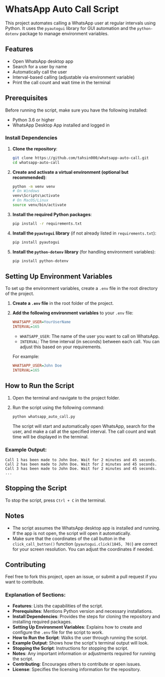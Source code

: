 # WhatsApp Auto Call Script

This project automates calling a WhatsApp user at regular intervals using Python. It uses the `pyautogui` library for GUI automation and the `python-dotenv` package to manage environment variables.

## Features

- Open WhatsApp desktop app
- Search for a user by name
- Automatically call the user
- Interval-based calling (adjustable via environment variable)
- Print the call count and wait time in the terminal

## Prerequisites

Before running the script, make sure you have the following installed:

- Python 3.6 or higher
- WhatsApp Desktop App installed and logged in

### Install Dependencies

1. **Clone the repository**:
   ```bash
   git clone https://github.com/tahsin000/whatsapp-auto-call.git
   cd whatsapp-auto-call
   ```

2. **Create and activate a virtual environment (optional but recommended)**:
   ```bash
   python -m venv venv
   # On Windows
   venv\Scripts\activate
   # On MacOS/Linux
   source venv/bin/activate
   ```

3. **Install the required Python packages**:
   ```bash
   pip install -r requirements.txt
   ```

4. **Install the `pyautogui` library** (if not already listed in `requirements.txt`):
   ```bash
   pip install pyautogui
   ```

5. **Install the `python-dotenv` library** (for handling environment variables):
   ```bash
   pip install python-dotenv
   ```

## Setting Up Environment Variables

To set up the environment variables, create a `.env` file in the root directory of the project.

1. **Create a `.env` file** in the root folder of the project.

2. **Add the following environment variables** to your `.env` file:

   ```ini
   WHATSAPP_USER=YourUserName
   INTERVAL=165
   ```

   - `WHATSAPP_USER`: The name of the user you want to call on WhatsApp.
   - `INTERVAL`: The time interval (in seconds) between each call. You can adjust this based on your requirements.

   For example:

   ```ini
   WHATSAPP_USER=John Doe
   INTERVAL=165
   ```

## How to Run the Script

1. Open the terminal and navigate to the project folder.
2. Run the script using the following command:

   ```bash
   python whatsapp_auto_call.py
   ```

   The script will start and automatically open WhatsApp, search for the user, and make a call at the specified interval. The call count and wait time will be displayed in the terminal.

### Example Output:

```
Call 1 has been made to John Doe. Wait for 2 minutes and 45 seconds.
Call 2 has been made to John Doe. Wait for 2 minutes and 45 seconds.
Call 3 has been made to John Doe. Wait for 2 minutes and 45 seconds.
...
```
## Stopping the Script

To stop the script, press `Ctrl + C` in the terminal.


## Notes

- The script assumes the WhatsApp desktop app is installed and running. If the app is not open, the script will open it automatically.
- Make sure that the coordinates of the call button in the `click_call_button()` function (`pyautogui.click(1845, 70)`) are correct for your screen resolution. You can adjust the coordinates if needed.

## Contributing

Feel free to fork this project, open an issue, or submit a pull request if you want to contribute.


### Explanation of Sections:
- **Features**: Lists the capabilities of the script.
- **Prerequisites**: Mentions Python version and necessary installations.
- **Install Dependencies**: Provides the steps for cloning the repository and installing required packages.
- **Setting Up Environment Variables**: Explains how to create and configure the `.env` file for the script to work.
- **How to Run the Script**: Walks the user through running the script.
- **Example Output**: Shows how the script's terminal output will look.
- **Stopping the Script**: Instructions for stopping the script.
- **Notes**: Any important information or adjustments required for running the script.
- **Contributing**: Encourages others to contribute or open issues.
- **License**: Specifies the licensing information for the repository.
